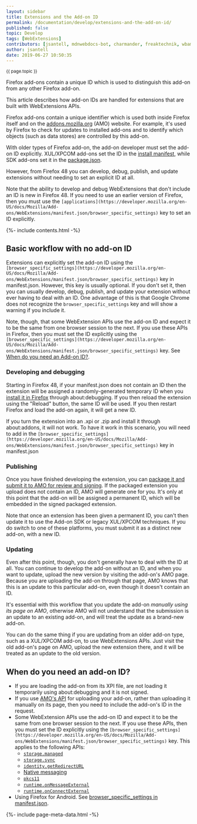 ```yaml
---
layout: sidebar
title: Extensions and the Add-on ID
permalink: /documentation/develop/extensions-and-the-add-on-id/
published: false
topic: Develop
tags: [WebExtensions]
contributors: [jsantell, mdnwebdocs-bot, charmander, freaktechnik, wbamberg, serv-inc, scheinercc, mconca, DamienCassou, andrewtruongmoz, andymckay-github, timdream, Timendum]
author: jsantell
date: 2019-06-27 10:50:35
---
```


<!-- Page Hero Banner -->

<section class="page-hero">
<div class="module">
<article class="module-content grid-x grid-padding-x">
<div class="cell small-12">
<div class="page-hero-description" markdown="1">
<p class="section-title"><small>{{ page.topic }}</small></p>

Firefox add-ons contain a unique ID which is used to distinguish this add-on from any other Firefox add-on.

This article describes how add-on IDs are handled for extensions that are built with WebExtensions APIs.

Firefox add-ons contain a unique identifier which is used both inside Firefox itself and on the [addons.mozilla.org](https://addons.mozilla.org/) (AMO) website. For example, it's used by Firefox to check for updates to installed add-ons and to identify which objects (such as data stores) are controlled by this add-on.

With older types of Firefox add-on, the add-on developer must set the add-on ID explicitly. XUL/XPCOM add-ons set the ID in the [install manifest](https://developer.mozilla.org/en-US/docs/Mozilla/Add-ons/Install_Manifests), while SDK add-ons set it in the [package.json](https://developer.mozilla.org/en-US/docs/Mozilla/Add-ons/SDK/Tools/package_json).

However, from Firefox 48 you can develop, debug, publish, and update extensions without needing to set an explicit ID at all.

<p class="note" markdown="1">

Note that the ability to develop and debug WebExtensions that don't include an ID is new in Firefox 48\. If you need to use an earlier version of Firefox, then you must use the `[applications](https://developer.mozilla.org/en-US/docs/Mozilla/Add-ons/WebExtensions/manifest.json/browser_specific_settings)` key to set an ID explicitly.

</p>

</div>
<div class="page-hero-cta"></div>
</div>
</article>
</div>
</section>

<!-- END: Page Hero Banner -->

<!-- Single Column Body Module -->

<section id="basic-workflow-with-no-add-on-id" class="module">
<aside class="module-aside table-of-contents">

{%- include contents.html -%}

</aside>
<article class="module-content grid-x grid-padding-x">
<div class="cell small-12" markdown="1">

## Basic workflow with no add-on ID

Extensions can explicitly set the add-on ID using the `[browser_specific_settings](https://developer.mozilla.org/en-US/docs/Mozilla/Add-ons/WebExtensions/manifest.json/browser_specific_settings)` key in manifest.json. However, this key is usually optional. If you don't set it, then you can usually develop, debug, publish, and update your extension without ever having to deal with an ID. One advantage of this is that Google Chrome does not recognize the `browser_specific_settings` key and will show a warning if you include it.

Note, though, that some WebExtension APIs use the add-on ID and expect it to be the same from one browser session to the next. If you use these APIs in Firefox, then you must set the ID explicitly using the `[browser_specific_settings](https://developer.mozilla.org/en-US/docs/Mozilla/Add-ons/WebExtensions/manifest.json/browser_specific_settings)` key. See [When do you need an Add-on ID?](https://developer.mozilla.org/en-US/Add-ons/WebExtensions/WebExtensions_and_the_Add-on_ID#When_do_you_need_an_add-on_ID).

### Developing and debugging

Starting in Firefox 48, if your manifest.json does not contain an ID then the extension will be assigned a randomly-generated temporary ID when you [install it in Firefox](https://developer.mozilla.org/en-US/Add-ons/WebExtensions/Temporary_Installation_in_Firefox) through about:debugging. If you then reload the extension using the "Reload" button, the same ID will be used. If you then restart Firefox and load the add-on again, it will get a new ID.

If you turn the extension into an .xpi or .zip and install it through about:addons, it will not work. To have it work in this scenario, you will need to add in the `[browser_specific_settings](https://developer.mozilla.org/en-US/docs/Mozilla/Add-ons/WebExtensions/manifest.json/browser_specific_settings)` key in manifest.json

### Publishing

Once you have finished developing the extension, you can [package it and submit it to AMO for review and signing](https://developer.mozilla.org/en-US/Add-ons/WebExtensions/Publishing_your_WebExtension). If the packaged extension you upload does not contain an ID, AMO will generate one for you. It's only at this point that the add-on will be assigned a permanent ID, which will be embedded in the signed packaged extension.

Note that once an extension has been given a permanent ID, you can't then update it to use the Add-on SDK or legacy XUL/XPCOM techniques. If you do switch to one of these platforms, you must submit it as a distinct new add-on, with a new ID.

### Updating

Even after this point, though, you don't generally have to deal with the ID at all. You can continue to develop the add-on without an ID, and when you want to update, upload the new version by visiting the add-on's AMO page. Because you are uploading the add-on through that page, AMO knows that this is an update to this particular add-on, even though it doesn't contain an ID.

<p class="note" markdown="1">

It's essential with this workflow that you update the add-on _manually using its page on AMO_, otherwise AMO will not understand that the submission is an update to an existing add-on, and will treat the update as a brand-new add-on.

</p>

You can do the same thing if you are updating from an older add-on type, such as a XUL/XPCOM add-on, to use WebExtensions APIs. Just visit the old add-on's page on AMO, upload the new extension there, and it will be treated as an update to the old version.

</div>
</article>
</section>

<!-- END: Single Column Body Module -->

<!-- Single Column Body Module -->

<section id="when-do-you-need-an-add-on-id" class="module">
<article class="module-content grid-x grid-padding-x">
<div class="cell small-12" markdown="1">

## When do you need an add-on ID?

- If you are loading the add-on from its XPI file, are not loading it temporarily using about:debugging and it is not signed.
- If you use [AMO's API](https://addons-server.readthedocs.io/en/latest/topics/api/signing.html) for uploading your add-on, rather than uploading it manually on its page, then you need to include the add-on's ID in the request.
- Some WebExtension APIs use the add-on ID and expect it to be the same from one browser session to the next. If you use these APIs, then you must set the ID explicitly using the `[browser_specific_settings](https://developer.mozilla.org/en-US/docs/Mozilla/Add-ons/WebExtensions/manifest.json/browser_specific_settings)` key. This applies to the following APIs:
  - [`storage.managed`](https://developer.mozilla.org/en-US/docs/Mozilla/Add-ons/WebExtensions/API/storage/managed "A storage.StorageArea object that represents the managed storage area. Items in managed storage are set by the domain administrator or other native applications installed on user's computer, and are read-only for the extension. Trying to modify this storage area results in an error.")
  - [`storage.sync`](https://developer.mozilla.org/en-US/docs/Mozilla/Add-ons/WebExtensions/API/storage/sync "Represents the sync storage area. Items in sync storage are synced by the browser, and are available across all instances of that browser that the user is logged into (e.g. via Firefox sync, or a Google account), across different devices.")
  - [`identity.getRedirectURL`](https://developer.mozilla.org/en-US/docs/Mozilla/Add-ons/WebExtensions/API/identity/getRedirectURL "Generates a URL that you can use as a redirect URL.")
  - [Native messaging](https://developer.mozilla.org/en-US/Add-ons/WebExtensions/Native_messaging)
  - [`pkcs11`](https://developer.mozilla.org/en-US/docs/Mozilla/Add-ons/WebExtensions/API/pkcs11 "The pkcs11 API enables an extension to enumerate PKCS #11 security modules and to make them accessible to the browser as sources of keys and certificates.")
  - [`runtime.onMessageExternal`](https://developer.mozilla.org/en-US/docs/Mozilla/Add-ons/WebExtensions/API/runtime/onMessageExternal "This API can't be used in a content script.")
  - [`runtime.onConnectExternal`](https://developer.mozilla.org/en-US/docs/Mozilla/Add-ons/WebExtensions/API/runtime/onConnectExternal "Fired when an extension receives a connection request from a different extension.")
- Using Firefox for Android. See [browser_specific_settings in manifest.json](https://developer.mozilla.org/en-US/Add-ons/WebExtensions/manifest.json/browser_specific_settings).

</div>
</article>
</section>

<!-- END: Single Column Body Module -->

<!-- Meta Data -->

{%- include page-meta-data.html -%}

<!-- END: Meta Data -->
